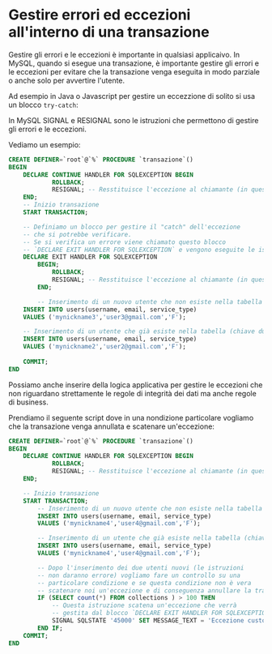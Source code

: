 # Gestire errori ed eccezioni all'interno di una transazione

Gestire gli errori e le eccezioni è importante in qualsiasi applicaivo. In MySQL, quando si esegue una transazione, è importante gestire gli errori e le eccezioni per evitare che la transazione venga eseguita in modo parziale o anche solo per avvertire l'utente.

Ad esempio in Java o Javascript per gestire un eccezzione di solito si usa un blocco `try-catch`:

In MySQL SIGNAL e RESIGNAL sono le istruzioni che permettono di gestire gli errori e le eccezioni.

Vediamo un esempio:

```sql
CREATE DEFINER=`root`@`%` PROCEDURE `transazione`()
BEGIN
    DECLARE CONTINUE HANDLER FOR SQLEXCEPTION BEGIN
            ROLLBACK;
            RESIGNAL; -- Resstituisce l'eccezione al chiamante (in questo caso il client MySQL)
    END;
    -- Inizio transazione
    START TRANSACTION;

    -- Definiamo un blocco per gestire il "catch" dell'eccezione
    -- che si potrebbe verificare.
    -- Se si verifica un errore viene chiamato questo blocco 
    -- `DECLARE EXIT HANDLER FOR SQLEXCEPTION` e vengono eseguite le istruzioni al suo interno (un ROLLBACK).
    DECLARE EXIT HANDLER FOR SQLEXCEPTION
        BEGIN;
            ROLLBACK;
            RESIGNAL; -- Resstituisce l'eccezione al chiamante (in questo caso il client MySQL)
        END;

        -- Inserimento di un nuovo utente che non esiste nella tabella
    INSERT INTO users(username, email, service_type) 
    VALUES ('mynickname3','user3@gmail.com','F');

    -- Inserimento di un utente che già esiste nella tabella (chiave duplicata)
    INSERT INTO users(username, email, service_type) 
    VALUES ('mynickname2','user2@gmail.com','F');
    
    COMMIT;
END
```

Possiamo anche inserire della logica applicativa per gestire le eccezioni che non riguardano strettamente le regole di integrità dei dati ma anche regole di business.

Prendiamo il seguente script dove in una nondizione particolare vogliamo che la transazione venga annullata e scatenare un'eccezione:

```sql
CREATE DEFINER=`root`@`%` PROCEDURE `transazione`()
BEGIN
    DECLARE CONTINUE HANDLER FOR SQLEXCEPTION BEGIN
            ROLLBACK;
            RESIGNAL; -- Resstituisce l'eccezione al chiamante (in questo caso il client MySQL)
    END;

    -- Inizio transazione
    START TRANSACTION;
        -- Inserimento di un nuovo utente che non esiste nella tabella
        INSERT INTO users(username, email, service_type) 
        VALUES ('mynickname4','user4@gmail.com','F');

        -- Inserimento di un utente che già esiste nella tabella (chiave duplicata)
        INSERT INTO users(username, email, service_type) 
        VALUES ('mynickname4','user4@gmail.com','F');

        -- Dopo l'inserimento dei due utenti nuovi (le istruzioni
        -- non daranno errore) vogliamo fare un controllo su una
        -- particolare condizione e se questa condizione non è vera 
        -- scatenare noi un'eccezione e di conseguenza annullare la transazione.
        IF (SELECT count(*) FROM collections ) > 100 THEN
            -- Questa istruzione scatena un'eccezione che verrà 
            -- gestita dal blocco `DECLARE EXIT HANDLER FOR SQLEXCEPTION`
            SIGNAL SQLSTATE '45000' SET MESSAGE_TEXT = 'Eccezione custom';
        END IF;    
    COMMIT;
END
```
